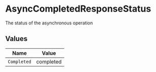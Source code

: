 # AsyncCompletedResponseStatus

The status of the asynchronous operation


## Values

| Name        | Value       |
| ----------- | ----------- |
| `Completed` | completed   |